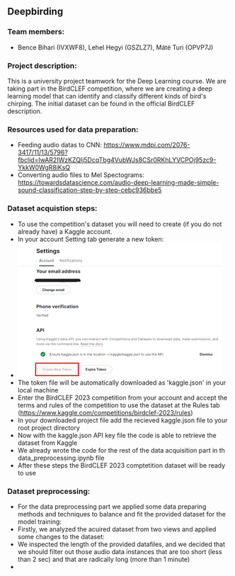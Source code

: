 ## Deepbirding
### Team members: 
- Bence Bihari (IVXWF8), Lehel Hegyi (GSZLZ7), Máté Turi (OPVP7J)
### Project description: 
This is a university project teamwork for the Deep Learning course. We are taking part in the BirdCLEF competition, where we are creating a deep learning model that can identify and classify different kinds of bird's chirping. The initial dataset can be found in the official BirdCLEF description.

### Resources used for data preparation:
- Feeding audio datas to CNN: https://www.mdpi.com/2076-3417/11/13/5796?fbclid=IwAR2IWzKZQIj5DcqTbg4VubWJs8CSr0RKhLYVCPOj95zc9-YkkW0WgR8iKsQ
- Converting audio files to Mel Spectograms: https://towardsdatascience.com/audio-deep-learning-made-simple-sound-classification-step-by-step-cebc936bbe5

### Dataset acquistion steps:
- To use the competition's dataset you will need to create (if you do not already have) a Kaggle account.
- In your account Setting tab generate a new token:
- ![image](https://github.com/turi-mate/deepbirding/blob/main/instructions/creating_token.png)
- The token file will be automatically downloaded as 'kaggle.json' in your local machine
- Enter the BirdCLEF 2023 competition from your account and accept the terms and rules of the competition to use the dataset at the Rules tab (https://www.kaggle.com/competitions/birdclef-2023/rules)
- In your downloaded project file add the recieved kaggle.json file to your root project directory
- Now with the kaggle.json API key file the code is able to retrieve the dataset from Kaggle
- We already wrote the code for the rest of the data acquisition part in th data_preprocessing.ipynb file
- After these steps the BirdCLEF 2023 comptetition dataset will be ready to use

### Dataset preprocessing:
- For the data preprocessing part we applied some data preparing methods and techniques to balance and fit the provided dataset for the model training:
- Firstly, we analyzed the acuired dataset from two views and applied some changes to the dataset:
- We inspected the length of the provided datafiles, and we decided that we should filter out those audio data instances that are too short (less than 2 sec) and that are radically long (more than 1 minute)
- 

